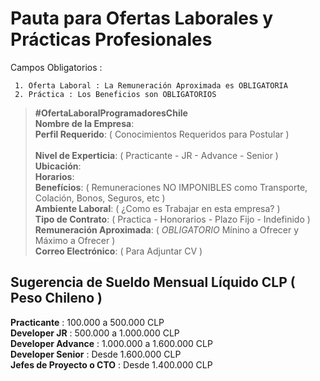 # Pauta para Ofertas Laborales y Prácticas Profesionales                                                                             
                  
Campos Obligatorios :

     1. Oferta Laboral : La Remuneración Aproximada es OBLIGATORIA 
     2. Práctica : Los Beneficios son OBLIGATORIOS


> **#OfertaLaboralProgramadoresChile**                                                                                                                                                            
> **Nombre de la Empresa**:                                                                                                      
> **Perfil Requerido**:  ( Conocimientos Requeridos para Postular )                                                                                                                              
> **Nivel de Experticia**:  ( Practicante - JR - Advance - Senior )                                                                                                            
> **Ubicación**:                                                                                                                                                                
> **Horarios**:                                                                                                                  
> **Benefícios**: ( Remuneraciones NO IMPONIBLES como Transporte, Colación, Bonos, Seguros, etc )                                                                                                
> **Ambiente Laboral**: (  ¿Como es Trabajar en esta empresa? )                                                                                                   
> **Tipo de Contrato**: ( Practica - Honorarios - Plazo Fijo - Indefinido )                                                                        
> **Remuneración Aproximada**: ( *OBLIGATORIO* Mínino a Ofrecer y Máximo a Ofrecer )                                                                                                                      
> **Correo Electrónico**: ( Para Adjuntar CV )     
                                                                                                                                      

## Sugerencia de Sueldo Mensual Líquido CLP ( Peso Chileno )

**Practicante** : 100.000 a 500.000 CLP                                                                       
**Developer JR** : 500.000 a 1.000.000 CLP                                                                                  
**Developer Advance** : 1.000.000 a 1.600.000 CLP                                                                       
**Developer Senior** : Desde 1.600.000 CLP                                                              
**Jefes de Proyecto o CTO** : Desde 1.400.000 CLP                                                                        

